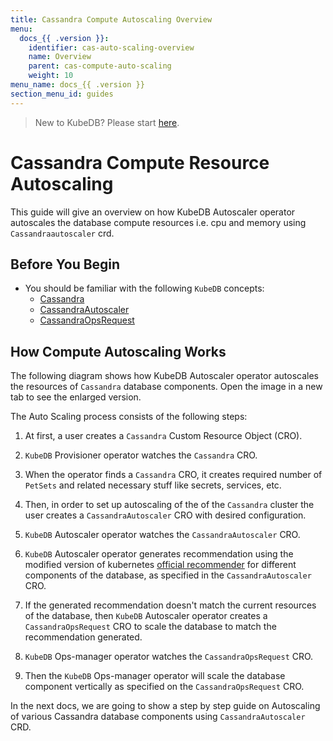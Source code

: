 ```yaml
---
title: Cassandra Compute Autoscaling Overview
menu:
  docs_{{ .version }}:
    identifier: cas-auto-scaling-overview
    name: Overview
    parent: cas-compute-auto-scaling
    weight: 10
menu_name: docs_{{ .version }}
section_menu_id: guides
---
```


> New to KubeDB? Please start [here](/docs/README.md).

# Cassandra Compute Resource Autoscaling

This guide will give an overview on how KubeDB Autoscaler operator autoscales the database compute resources i.e. cpu and memory using `Cassandraautoscaler` crd.

## Before You Begin

- You should be familiar with the following `KubeDB` concepts:
  - [Cassandra](/docs/guides/cassandra/concepts/cassandra.md)
  - [CassandraAutoscaler](/docs/guides/cassandra/concepts/cassandraautoscaler.md)
  - [CassandraOpsRequest](/docs/guides/cassandra/concepts/cassandraopsrequest.md)

## How Compute Autoscaling Works

The following diagram shows how KubeDB Autoscaler operator autoscales the resources of `Cassandra` database components. Open the image in a new tab to see the enlarged version.


The Auto Scaling process consists of the following steps:

1. At first, a user creates a `Cassandra` Custom Resource Object (CRO).

2. `KubeDB` Provisioner  operator watches the `Cassandra` CRO.

3. When the operator finds a `Cassandra` CRO, it creates required number of `PetSets` and related necessary stuff like secrets, services, etc.

4. Then, in order to set up autoscaling of the of the `Cassandra` cluster the user creates a `CassandraAutoscaler` CRO with desired configuration.

5. `KubeDB` Autoscaler operator watches the `CassandraAutoscaler` CRO.

6. `KubeDB` Autoscaler operator generates recommendation using the modified version of kubernetes [official recommender](https://github.com/kubernetes/autoscaler/tree/master/vertical-pod-autoscaler/pkg/recommender) for different components of the database, as specified in the `CassandraAutoscaler` CRO.

7. If the generated recommendation doesn't match the current resources of the database, then `KubeDB` Autoscaler operator creates a `CassandraOpsRequest` CRO to scale the database to match the recommendation generated.

8. `KubeDB` Ops-manager operator watches the `CassandraOpsRequest` CRO.

9. Then the `KubeDB` Ops-manager operator will scale the database component vertically as specified on the `CassandraOpsRequest` CRO.

In the next docs, we are going to show a step by step guide on Autoscaling of various Cassandra database components using `CassandraAutoscaler` CRD.
